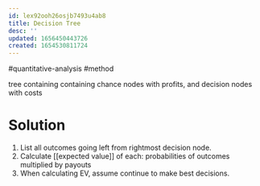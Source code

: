 ```yaml
---
id: lex92ooh26osjb7493u4ab8
title: Decision Tree
desc: ''
updated: 1656450443726
created: 1654530811724
---
```

#quantitative-analysis #method

tree containing containing chance nodes with profits, and decision nodes with costs
# Solution
1. List all outcomes going left from rightmost decision node.
2. Calculate [[expected value]] of each: probabilities of outcomes multiplied by payouts
3. When calculating EV, assume continue to make best decisions.